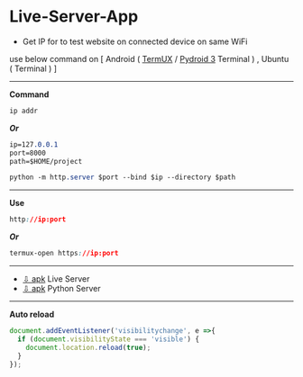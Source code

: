 # Live-Server-App
+ Get IP for to test website on connected device on same WiFi
   
use below command on [ Android ( [TermUX](https://play.google.com/store/apps/details?id=com.termux) / [Pydroid 3](https://play.google.com/store/apps/details?id=ru.iiec.pydroid3) Terminal ) , Ubuntu ( Terminal ) ]
***
**Command**
  ```css
  ip addr
  ```
  **_Or_**
  ```css
  ip=127.0.0.1
  port=8000
  path=$HOME/project
  ```
  ```css
  python -m http.server $port --bind $ip --directory $path
  ```
***
**Use**
  ```css
  http://ip:port
  ```
   **_Or_**
  ```css
  termux-open https://ip:port
  ```
***
+ [⇩ apk](https://www.mediafire.com/file/aoeub2ilvpdx5vs/Live_Server.apk) Live Server
+ [⇩ apk](https://www.mediafire.com/file/7jl1m71a3fg44ve/Python+Server.apk) Python Server
***
**Auto reload** 
```javascript
document.addEventListener('visibilitychange', e =>{
  if (document.visibilityState === 'visible') {
    document.location.reload(true);
  }
});
```
